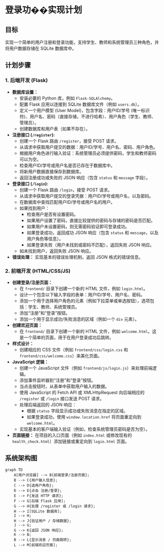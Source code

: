 # 登录功��实现计划

## 目标

实现一个简单的用户注册和登录功能，支持学生、教师和系统管理员三种角色，并将用户数据存储在 SQLite 数据库中。

## 计划步骤

### 1. 后端开发 (Flask)

*   **数据库设置：**
    *   安装必要的 Python 库，例如 `Flask-SQLAlchemy`。
    *   配置 Flask 应用以连接到 SQLite 数据库文件（例如 `users.db`）。
    *   定义一个用户模型 (User Model)，包含字段：用户ID/学号 (唯一标识符)、用户名、密码（直接存储，不进行哈希）、用户角色（学生、教师、管理员）。
    *   创建数据库和用户表（如果不存在）。
*   **注册接口 (`/register`):**
    *   创建一个 Flask 路由 `/register`，接受 POST 请求。
    *   从请求中获取用户提交的数据：用户ID/学号、用户名、密码、用户角色。
    *   根据用户角色进行输入验证：系统管理员必须提供密码，学生和教师密码可以为空。
    *   检查用户ID/学号或用户名是否已存在于数据库中。
    *   将新用户数据直接保存到数据库。
    *   返回注册成功或失败的 JSON 响应（包含 `status` 和 `message` 字段）。
*   **登录接口 (`/login`):**
    *   创建一个 Flask 路由 `/login`，接受 POST 请求。
    *   从请求中获取用户提交的登录凭据：用户ID/学号或用户名，以及密码。
    *   在数据库中查找匹配用户ID/学号或用户名的用户。
    *   如果找到用户：
        *   检查用户是否有设置密码。
        *   如果用户设置了密码，直接比较提供的密码与存储的密码是否匹配。
        *   如果用户未设置密码，则无需密码验证即可登录成功。
        *   如果登录成功，返回成功 JSON 响应（包含 `status` 和 `message`，以及用户角色等信息）。
        *   如果登录失败（用户未找到或密码不匹配），返回失败 JSON 响应。
    *   如未找到用户，返回失败 JSON 响应。
*   **错误处理：** 实现基本的错误处理机制，返回 JSON 格式的错误信息。

### 2. 前端开发 (HTML/CSS/JS)

*   **创建登录/注册页面：**
    *   在 `frontend/` 目录下创建一个新的 HTML 文件，例如 `login.html`。
    *   设计一个包含以下输入字段的表单：用户ID/学号、用户名、密码。
    *   添加一个用于选择用户角色的元素（例如下拉菜单或单选按钮），选项包括：学生、教师、系统管理员。
    *   添加“注册”和“登录”按钮。
    *   添加一个用于显示成功/失败消息的区域（例如一个 `div` 元素）。
*   **创建欢迎页面：**
    *   在 `frontend/` 目录下创建一个新的 HTML 文件，例如 `welcome.html`。这是一个简单的页面，用于在用户登录成功后跳转。
*   **样式设计：**
    *   创建相应的 CSS 文件（例如 `frontend/css/login.css` 和 `frontend/css/welcome.css`）来美化页面。
*   **JavaScript 逻辑：**
    *   创建一个 JavaScript 文件（例如 `frontend/js/login.js`）来处理前端逻辑。
    *   添加事件监听器到“注册”和“登录”按钮。
    *   当点击按钮时，从表单中获取用户输入的数据。
    *   使用 JavaScript 的 Fetch API 或 XMLHttpRequest 向后端相应的 `/register` 或 `/login` 接口发送 POST 请求。
    *   处理后端返回的 JSON 响应：
        *   根据 `status` 字段显示成功或失败消息在指定的区域。
        *   如果登录成功，使用 `window.location.href` 将页面重定向到 `welcome.html`。
    *   实现基本的客户端输入验证（例如，检查系统管理员密码是否为空）。
*   **页面链接：** 在项目的入口页面（例如 `index.html` 或修改现有的 `health_check.html`）添加链接或重定向到 `login.html` 页面。

## 系统架构图

```mermaid
graph TD
    A[用户浏览器] --> B{前端登录/注册页面};
    B --> C{用户输入信息};
    C --> D{选用户角色};
    D --> E{点击 注册/登录};
    E --> F{发送 HTTP 请求};
    F --> G[后端 Flask 应用];
    G --> H{处理 /register 或 /login 请求};
    H --> I[SQLite 数据库];
    I --> H;
    H --> J{验证用户 / 存储数据};
    J --> G;
    G --> K{返回 JSON 响应};
    K --> B;
    B --> L{显示消息 / 页面跳转};
    L --> M[前端欢迎页面];